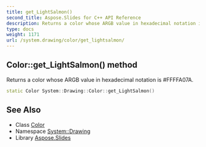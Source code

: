 ```yaml
---
title: get_LightSalmon()
second_title: Aspose.Slides for C++ API Reference
description: Returns a color whose ARGB value in hexadecimal notation is #FFFFA07A.
type: docs
weight: 1171
url: /system.drawing/color/get_lightsalmon/
---
```

## Color::get_LightSalmon() method


Returns a color whose ARGB value in hexadecimal notation is #FFFFA07A.

```cpp
static Color System::Drawing::Color::get_LightSalmon()
```

## See Also

* Class [Color](../)
* Namespace [System::Drawing](../../)
* Library [Aspose.Slides](../../../)